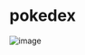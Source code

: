# pokedex
![image](https://user-images.githubusercontent.com/58537948/181407393-401f32e6-6ed9-4a41-9130-2d0f83bf4914.png)
